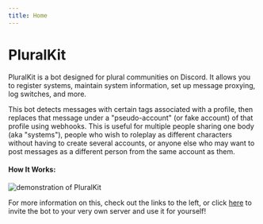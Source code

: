 ```yaml
---
title: Home
---
```


# PluralKit

PluralKit is a bot designed for plural communities on Discord. It allows you to register systems, maintain system information, set up message proxying, log switches, and more.

This bot detects messages with certain tags associated with a profile, then replaces that message under a "pseudo-account" (or fake account) of that profile using webhooks. This is useful for multiple people sharing one body (aka "systems"), people who wish to roleplay as different characters without having to create several accounts, or anyone else who may want to post messages as a different person from the same account as them.

#### How It Works:
![demonstration of PluralKit](./assets/demo.gif)

For more information on this, check out the links to the left, or click [here](https://discord.com/oauth2/authorize?client_id=466378653216014359&scope=bot&permissions=536995904) to invite the bot to your very own server and use it for yourself!
